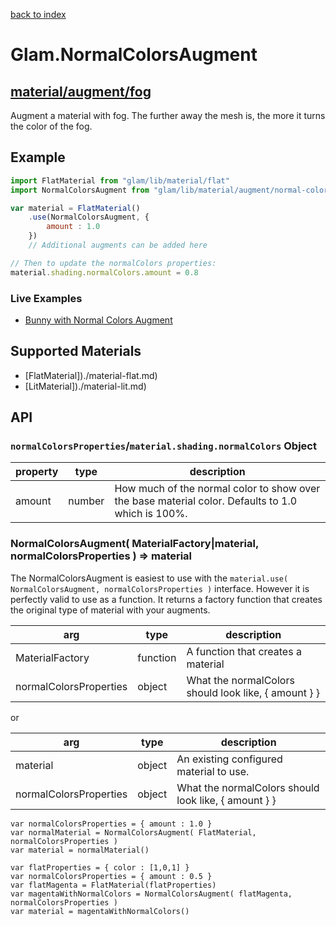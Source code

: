 [back to index](./)
# Glam.NormalColorsAugment
## [material/augment/fog](https://github.com/glamjs/glam/tree/master/lib/material/augment/fog)

Augment a material with fog. The further away the mesh is, the more it turns the color of the fog.

## Example

```js
import FlatMaterial from "glam/lib/material/flat"
import NormalColorsAugment from "glam/lib/material/augment/normal-colors"

var material = FlatMaterial()
	.use(NormalColorsAugment, {
		amount : 1.0
	})
	// Additional augments can be added here

// Then to update the normalColors properties:
material.shading.normalColors.amount = 0.8
```

### Live Examples

* [Bunny with Normal Colors Augment](http://glamjs.github.io/glam/examples/03-normal-colors/)

## Supported Materials

* [FlatMaterial])./material-flat.md)
* [LitMaterial])./material-lit.md)

## API

### `normalColorsProperties`/`material.shading.normalColors` Object

| property | type       | description |
| -------- | ---------- | ----------- |
| amount   | number     | How much of the normal color to show over the base material color. Defaults to 1.0 which is 100%. |


### NormalColorsAugment( MaterialFactory|material, normalColorsProperties  ) => material

The NormalColorsAugment is easiest to use with the `material.use( NormalColorsAugment, normalColorsProperties )` interface.
However it is perfectly valid to use as a function. It returns a factory function that creates
the original type of material with your augments.

| arg             | type     | description |
| --------------- | -------- | ----------- |
| MaterialFactory | function | A function that creates a material |
| normalColorsProperties  | object   | What the normalColors should look like, { amount } }

or

| arg             | type     | description |
| --------------- | -------- | ----------- |
| material        | object   | An existing configured material to use. |
| normalColorsProperties | object | What the normalColors should look like, { amount } }


```
var normalColorsProperties = { amount : 1.0 }
var normalMaterial = NormalColorsAugment( FlatMaterial, normalColorsProperties )
var material = normalMaterial()
```

```
var flatProperties = { color : [1,0,1] }
var normalColorsProperties = { amount : 0.5 }
var flatMagenta = FlatMaterial(flatProperties)
var magentaWithNormalColors = NormalColorsAugment( flatMagenta, normalColorsProperties )
var material = magentaWithNormalColors()
```